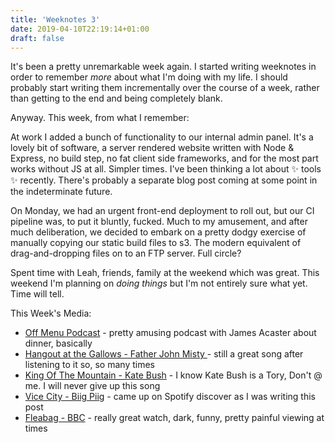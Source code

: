 ```yaml
---
title: 'Weeknotes 3'
date: 2019-04-10T22:19:14+01:00
draft: false
---
```


It's been a pretty unremarkable week again. I started writing weeknotes in order to remember _more_ about what I'm doing with my life. I should probably start writing them incrementally over the course of a week, rather than getting to the end and being completely blank.

Anyway. This week, from what I remember:

At work I added a bunch of functionality to our internal admin panel. It's a lovely bit of software, a server rendered website written with Node & Express, no build step, no fat client side frameworks, and for the most part works without JS at all. Simpler times. I've been thinking a lot about ✨ tools ✨ recently. There's probably a separate blog post coming at some point in the indeterminate future.

On Monday, we had an urgent front-end deployment to roll out, but our CI pipeline was, to put it bluntly, fucked. Much to my amusement, and after much deliberation, we decided to embark on a pretty dodgy exercise of manually copying our static build files to s3. The modern equivalent of drag-and-dropping files on to an FTP server. Full circle?

Spent time with Leah, friends, family at the weekend which was great. This weekend I'm planning on _doing things_ but I'm not entirely sure what yet. Time will tell.

This Week's Media:

- [Off Menu Podcast](https://www.offmenupodcast.co.uk/) - pretty amusing podcast with James Acaster about dinner, basically
- [Hangout at the Gallows - Father John Misty ](https://open.spotify.com/track/2TUiggWlhYI6tX0hVtpZ5f?si=DBb5fXutTHy9o60qpqpcZw) - still a great song after listening to it so, so many times
- [King Of The Mountain - Kate Bush](https://open.spotify.com/track/7u62wiKKB55AAbHjJa5RPV?si=BV677UiQSGCl2blom2ApEA) - I know Kate Bush is a Tory, Don't @ me. I will never give up this song
- [Vice City - Biig Piig](https://open.spotify.com/track/1DyyDFisIACR8BoW4JKWJX?si=P8w8hmtcRAuwzeWpHWadvA) - came up on Spotify discover as I was writing this post
- [Fleabag - BBC](https://www.bbc.co.uk/iplayer/episodes/p070npjv/fleabag) - really great watch, dark, funny, pretty painful viewing at times
